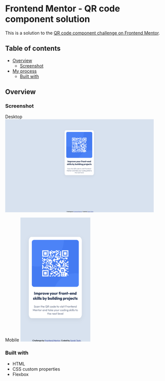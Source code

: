 # Frontend Mentor - QR code component solution

This is a solution to the [QR code component challenge on Frontend Mentor](https://www.frontendmentor.io/challenges/qr-code-component-iux_sIO_H). 

## Table of contents

- [Overview](#overview)
  - [Screenshot](#screenshot)
- [My process](#my-process)
  - [Built with](#built-with)

## Overview

### Screenshot
Desktop
<img src="desktop.png" alt="desktop" height="300">

Mobile
<img src="mobile.png" alt="mobile" height="400">

### Built with

- HTML
- CSS custom properties
- Flexbox

